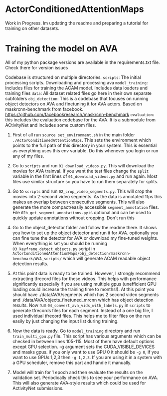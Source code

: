 # ActorConditionedAttentionMaps
Work in Progress. Im updating the readme and preparing a tutorial for training on other datasets.

# Training the model on AVA

All of my python package versions are available in the requirements.txt file. Check there for version issues

Codebase is structured on multiple directories. 
`scripts`: The initial processing scripts. Downloading and processing ava
`model_training`: Includes files for training the ACAM model. Includes data loaders and training files
`data`: All dataset related files go here in their own separate subfolders
`obj_detection`: This is a codebase that focuses on running object detectors on AVA and finetuning it for AVA actors. Based on maskrcnn-benchmark from facebook. https://github.com/facebookresearch/maskrcnn-benchmark
`evaluation`: this includes the evaluation codebase for the AVA. It is a submodule from ACtivityNet and includes some custom files.

1. First of all run `source set_environment.sh` in the main folder `./ActorConditionedAttentionMaps`. This sets the environment which points to the full path of this directory in your system. This is essential as everything uses this env variable. Do this whenever you login or run any of my files. 

2. Go to `scripts` and run `01_download_videos.py`. This will download the movies for AVA trainval. If you want the test files change the `split` variable in the first lines of `01_download_videos.py` and run again. Most files use similar structure so you have to run them separately for splits.

3. Go to `scripts` and run `02_crop_video_segments.py`. This will crop the movies into 2-second video segments. As the data is annotated 1fps this makes an overlap between consecutive segments. This will also generate the more compact/easily accessible `segment_annotation` files. File `02b_get_segment_annotations.py` is optional and can be used to quickly update annotations without cropping. Don't run this

4. Go to the object_detector folder and follow the readme there. It shows you how to set up the object detector and run it for AVA. optionally you can fine tune the detector for AVA or download my fine-tuned weights. When everything is set you should be running `03_keyframe_detect_objects.py` script in `ActorConditionedAttentionMaps/obj_detection/maskrcnn-benchmark/AVA_scripts/` which will generate ACAM readable object detection results. 

5. At this point data is ready to be trained. However, I strongly recommend extracting tfrecord files for these videos. This helps with performance significantly especially if you are using multiple gpus (unefficient GPU loading could increase the training time to months!). At this point you should have ./data/AVA/segments which has 2 second video segments and ./data/AVA/objects_finetuned_mrcnn which has object detection results. Now run `04_convert_ava_vids_with_labels.py` in `scripts` to generate tfrecords files for each segment. Instead of a one big file, I used individual tfrecord files. This helps me to filter files on the run easily by just changing the input list during training. 

6. Now the data is ready. Go to `model_training` directory and run `train_multi_gpu.py` file. This script has various arguments which can be checked in between lines 105-115. Most of them have default options except GPU selection. -g argument sets the CUDA_VISIBLE_DEVICES and masks gpus. if you only want to use GPU 0 it should be `-g 0`, if you want to use GPUs 1,2,3 then `-g 1,2,3`. If you are using it in a system with a GPU scheduler, remove this part and handle it manually. 

7. Model will train for 1 epoch and then evaluate the results on the validation set. Periodically check this to see your performance on AVA. This will also generate AVA-style results which could be used for ActivityNet submissions. 
